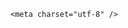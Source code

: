 <!DOCTYPE html>
<html lang="zh-CN">

<head>
    
<title>美国将宣布与英国达成贸易协议，为何是英国？会对全球关税战产生什么影响？ _腾讯新闻</title>
<meta name="keywords" content="特朗普,英国_时政,英国,美国_时政,美国,关税,英美,英国脱欧,拜登">
<meta name="description" content="财联社5月8日电，据报道，特朗普政府将宣布与英国的贸易协议。      相关阅读      英镑兑美元短线拉升，消息称预计特朗普周四将宣布与英国的贸易协议      特朗普计划举行记者会 涉及与一个....">
<meta name="author" content="腾讯网">
<meta name="copyright" content="Copyright 1998 - 2025 Tencent. All Rights Reserved">
<meta property="og:type" content="news" />

<meta property="og:title" content="美国将宣布与英国达成贸易协议，为何是英国？会对全球关税战产生什么影响？ _腾讯新闻" />
<meta property="og:description" content="财联社5月8日电，据报道，特朗普政府将宣布与英国的贸易协议。      相关阅读      英镑兑美元短线拉升，消息称预计特朗普周四将宣布与英国的贸易协议      特朗普计划举行记者会 涉及与一个...." />
<meta property="og:url" content="https://news.qq.com/rain/a/20250508Q02AQW00" />
<meta property="og:image" content="https://inews.gtimg.com/news_ls/OOoMWrC1hN7wGrcQDoPVXPQnLsaHI7PicIgquQngd-noEAA_640330/0" />
<meta property="article:author" content="" />
<meta property="article:published_time" content="2025-05-08 11:53:29" />
<meta property="category" content="" />

    <meta charset="utf-8" />
<meta http-equiv="X-UA-Compatible" content="IE=Edge" />
<meta name="viewport" content="width=device-width, initial-scale=1, shrink-to-fit=no" />
<link rel="dns-prefetch" href="mat1.gtimg.com">
<link rel="dns-prefetch" href="i.news.qq.com">
<link rel="shortcut icon" href="https://mat1.gtimg.com/qqcdn/qqindex2021/favicon.ico">
<script nomodule="true" src="https://mat1.gtimg.com/qqcdn/qqindex2021/common-static/20240515201444/core3-37-1.min.js"></script>
<script>
  try {
    if (!window.IntersectionObserver) {
      var observerScript = document.createElement('script');
      observerScript.src = "https://mat1.gtimg.com/qqcdn/qqindex2021/common-static/20241024141058/intersection-observer-polyfill.js";
      document.head.appendChild(observerScript);
    }
  } catch (error) {}
</script>

<script>
  try {
    if (!Element.prototype.scrollTo) {
      var scrollScript = document.createElement('script');
      scrollScript.src = "https://mat1.gtimg.com/qqcdn/qqindex2021/common-static/20241025153001/scroll-behavior-polyfill.js";
      document.head.appendChild(scrollScript);
    }
  } catch (error) {}
</script>
<script>
  try {
    if ('scrollRestoration' in window.history) {
      window.history.scrollRestoration = 'manual';
    }
    window.isPcClient = Boolean(window.electron) && (
      window.navigator.userAgent.indexOf('pc-client') > 0 ||
      window.navigator.userAgent.indexOf('TencentNews') > 0
    );
  } catch {}
</script>
<script>
  try {
    if (window.isPcClient) {
      var bodyStyle = document.createElement('style');
      bodyStyle.innerText = 'body{ zoom: 0.95 }';
      document.head.appendChild(bodyStyle);
    }
  } catch {}
</script>
<script>
  window.DATA = {"self_declare":{"declare":"个人观点，仅供参考"},"title":"美国将宣布与英国达成贸易协议，为何是英国？会对全球关税战产生什么影响？ ","answer_num":5,"closeCommentBanner":0,"copyright_wording_share":"免责声明","iNewsRecommendLevel":1,"isSensitive":0,"questionInfo":{"url":"http://view.inews.qq.com/a/20250508Q02AQW00","abstract":"","id":"20250508Q02AQW00","longtitle":"美国将宣布与英国达成贸易协议，会对全球关税战产生什么影响？","question_short_title":"美国将宣布与英国达成贸易协议，为何是英国？会对全球关税战产生什么影响？ ","relate_extend_infos":[{"title":"特朗普政府将宣布与英国的贸易协议","url":"https://view.inews.qq.com/a/20250508A02O5300","abstract":"财联社5月8日电，据报道，特朗普政府将宣布与英国的贸易协议。      相关阅读      英镑兑美元短线拉升，消息称预计特朗普周四将宣布与英国的贸易协议      特朗普计划举行记者会 涉及与一个....","articletype":"0","id":"20250508A02O5300","longtitle":"特朗普政府将宣布与英国的贸易协议","picShowType":"90092","thumbnails_qqnews":["https://inews.gtimg.com/news_ls/OEroIFHP4hek224DhftM1Fx9csmVdDjSeBhkH7xVyfpdwAA_294195/0"]}],"thumbnails_qqnews":["https://inews.gtimg.com/om_ls/OQHJ77lPWTCSihjuqMyQMhy6umQuTzPSH85PabtcPW2DgAA_294195/0"],"title":"美国将宣布与英国达成贸易协议，为何是英国？会对全球关税战产生什么影响？ "},"remarks":"","is_deleted":0,"safe_cntl":{"close_all_ad":0,"close_all_emoticon_comment":0,"close_all_favorite":0,"close_share_pull":0,"emoticon_comment_mode":0,"close_all_rel":0,"close_comment_dislike":0,"close_global_news_sis":0,"close_relate_thing":0},"shareImg":"https://inews.gtimg.com/om_ls/OQHJ77lPWTCSihjuqMyQMhy6umQuTzPSH85PabtcPW2DgAA_870492/0","attribute":{},"categoryrray":{"category_id":"61","sub_category_id":"624"},"content_words_num":32,"news_update_time":1746698481,"surl":"https://view.inews.qq.com/a/20250508Q02AQW00","copyright_share":"本文来自腾讯新闻客户端创作者，不代表腾讯新闻的观点和立场。","enableDiffusion":1,"final_declare":["个人观点，仅供参考"],"news_app_recommend_status":4,"time":"2025-05-08 09:23:22","content":null,"extra_property":{"FeedbackDetailDisableInsert":0,"zanSkinType":""},"id":"20250508Q02AQW00","ai_switch":true,"all_long_pic":1,"card":{"msgEntry":1,"vip_icon_night":"http://inews.gtimg.com/newsapp_ls/0/14876052067/0","vip_type_new":"30012","chlname":"问答课代表","vip_type":"30012","suid":"8QMc339d5IQeuTzY5QN3","liveInfo":{},"cpLevel":2,"icon":"https://inews.gtimg.com/om_ls/OPBO91JgEbYG-O62jC2hCRA_yoydsA8oEANb87pxgNxKgAA_200200/0","vip_place":"left","vip_icon":"http://inews.gtimg.com/newsapp_ls/0/14876051701/0","desc":"腾讯新闻问答课代表，结合当下热点新闻和网友热议，发现好问题，期待好回答。","uin":"ecbe89d289b6198c7996f16538ebc224f9","update_frequency":"1970-01-01 08:00:00","vip_desc":"腾讯新闻问答课代表官方账号","chlid":"22983986"},"likeInfo":0,"relate_extend_infos":{"imgURL":"https://inews.gtimg.com/news_ls/OEroIFHP4hek224DhftM1Fx9csmVdDjSeBhkH7xVyfpdwAA_640330/0","imgURLSmall":"https://inews.gtimg.com/news_ls/OEroIFHP4hek224DhftM1Fx9csmVdDjSeBhkH7xVyfpdwAA_150120/0","longTitle":"特朗普政府将宣布与英国的贸易协议","title":"特朗普政府将宣布与英国的贸易协议","url":"http://view.inews.qq.com/a/20250508A02O5300","abstract":"财联社5月8日电，据报道，特朗普政府将宣布与英国的贸易协议。      相关阅读      英镑兑美元短线拉升，消息称预计特朗普周四将宣布与英国的贸易协议      特朗普计划举行记者会 涉及与一个....","id":"20250508A02O5300"},"FadCid":"","abstract":"","adInfo":{"openAdsText":1,"openRelatedNewsAd":1,"openAds":1,"openAdsComment":1,"openAdsPhotos":1},"shareDesc":"腾讯新闻","emojiSwitch":1,"forbidCommentUpDown":0,"intro":"","atype":232,"detail_entry":{"orignal_entry":1,"is_orignal":1},"emojiRelatedSwitch":1,"disableDeclare":1,"question_id":"","ret":0,"url":"https://view.inews.qq.com/a/20250508Q02AQW00","already_answer":false,"article_category":"61","channelEntryJumpType":1,"commentid":"","cms_id":"20250508Q02AQW00","articleId":"20250508Q03B1W00","article_type":232,"tags":"","desc":"财联社5月8日电，据报道，特朗普政府将宣布与英国的贸易协议。      相关阅读      英镑兑美元短线拉升，消息称预计特朗普周四将宣布与英国的贸易协议      特朗普计划举行记者会 涉及与一个....","videoArr":[]};
</script>
<script>
  window.channelInfo = {"channelConfig":{"channelNav":[{"_auto_id":"1","active_alien_img":"","alien_img":"","channel_id":"news_news_home","is_local":"0","link":"https://www.qq.com","name_cn":"首页","name_en":"home"},{"_auto_id":"2","active_alien_img":"","alien_img":"","channel_id":"news_news_top","is_local":"0","link":"","name_cn":"要闻","name_en":"news"},{"_auto_id":"4","active_alien_img":"","alien_img":"","channel_id":"news_news_bj","is_local":"1","link":"","name_cn":"北京","name_en":"bj"},{"_auto_id":"5","active_alien_img":"","alien_img":"","channel_id":"news_news_finance","is_local":"0","link":"","name_cn":"财经","name_en":"finance"},{"_auto_id":"6","active_alien_img":"","alien_img":"","channel_id":"news_news_tech","is_local":"0","link":"","name_cn":"科技","name_en":"tech"},{"_auto_id":"7","active_alien_img":"","alien_img":"","channel_id":"tv","is_local":"0","link":"https://v.qq.com/channel/tv/?ptag=qqnews","name_cn":"电视剧","name_en":"tv"},{"_auto_id":"8","active_alien_img":"","alien_img":"","channel_id":"news_news_qa","is_local":"0","link":"","name_cn":"热问","name_en":"qa"},{"_auto_id":"9","active_alien_img":"","alien_img":"","channel_id":"news_news_ent","is_local":"0","link":"","name_cn":"娱乐","name_en":"ent"},{"_auto_id":"10","active_alien_img":"","alien_img":"","channel_id":"variety","is_local":"0","link":"https://v.qq.com/channel/variety/?ptag=qqnews","name_cn":"综艺","name_en":"variety"},{"_auto_id":"11","active_alien_img":"","alien_img":"","channel_id":"news_news_sports","is_local":"0","link":"","name_cn":"体育","name_en":"sports"},{"_auto_id":"13","active_alien_img":"","alien_img":"","channel_id":"news_news_nba","is_local":"0","link":"","name_cn":"NBA","name_en":"nba"},{"_auto_id":"14","active_alien_img":"","alien_img":"","channel_id":"news_news_world","is_local":"0","link":"","name_cn":"国际","name_en":"world"},{"_auto_id":"15","active_alien_img":"","alien_img":"","channel_id":"news_news_mil","is_local":"0","link":"","name_cn":"军事","name_en":"milite"},{"_auto_id":"16","active_alien_img":"","alien_img":"","channel_id":"news_news_auto","is_local":"0","link":"","name_cn":"汽车","name_en":"auto"},{"_auto_id":"17","active_alien_img":"","alien_img":"","channel_id":"news_news_house","is_local":"0","link":"","name_cn":"房产","name_en":"house"},{"_auto_id":"18","active_alien_img":"","alien_img":"","channel_id":"news_news_edu","is_local":"0","link":"","name_cn":"教育","name_en":"edu"},{"_auto_id":"19","active_alien_img":"","alien_img":"","channel_id":"news_news_antip","is_local":"0","link":"","name_cn":"健康","name_en":"health"},{"_auto_id":"20","active_alien_img":"","alien_img":"","channel_id":"news_news_video","is_local":"0","link":"","name_cn":"视频","name_en":"video"},{"_auto_id":"21","active_alien_img":"","alien_img":"","channel_id":"news_news_game","is_local":"0","link":"","name_cn":"游戏","name_en":"games"},{"_auto_id":"22","active_alien_img":"","alien_img":"","channel_id":"news_news_nchupin","is_local":"0","link":"","name_cn":"眼界","name_en":"chupin"},{"_auto_id":"24","active_alien_img":"","alien_img":"","channel_id":"news_news_football","is_local":"0","link":"","name_cn":"足球","name_en":"football"},{"_auto_id":"25","active_alien_img":"","alien_img":"","channel_id":"news_news_kepu","is_local":"0","link":"","name_cn":"科学","name_en":"kepu"},{"_auto_id":"26","active_alien_img":"","alien_img":"","channel_id":"news_news_digi","is_local":"0","link":"","name_cn":"数码","name_en":"digi"},{"_auto_id":"28","active_alien_img":"","alien_img":"","channel_id":"ymzx","is_local":"0","link":"https://gamer.qq.com/v2/cloudgame/game/96897?ichannel=txxwpc0Ftxxwpc1","name_cn":"元梦之星","name_en":"news_news_ymzx"},{"_auto_id":"31","active_alien_img":"","alien_img":"","channel_id":"movie","is_local":"0","link":"https://v.qq.com/channel/movie/?ptag=qqnews","name_cn":"电影","name_en":"movie"},{"_auto_id":"32","active_alien_img":"","alien_img":"","channel_id":"news_news_esport","is_local":"0","link":"","name_cn":"电竞","name_en":"esport"},{"_auto_id":"34","active_alien_img":"","alien_img":"","channel_id":"news_news_history","is_local":"0","link":"","name_cn":"历史","name_en":"history"},{"_auto_id":"35","active_alien_img":"","alien_img":"","channel_id":"news_news_baby","is_local":"0","link":"","name_cn":"育儿","name_en":"baby"},{"_auto_id":"36","active_alien_img":"","alien_img":"","channel_id":"hbjy","is_local":"0","link":"https://gp.qq.com/act/a20250421mnqlx/news.shtml","name_cn":"和平精英","name_en":"news_news_hbjy"},{"_auto_id":"37","active_alien_img":"","alien_img":"","channel_id":"cloud_gamer","is_local":"0","link":"https://gamer.qq.com/?ichannel=txxwpc0Ftxxwpc1","name_cn":"云游戏","name_en":"cloud_gamer"},{"_auto_id":"38","active_alien_img":"","alien_img":"","channel_id":"news_news_lic","is_local":"0","link":"","name_cn":"理财","name_en":"finance_licai"},{"_auto_id":"39","active_alien_img":"","alien_img":"","channel_id":"news_news_istock","is_local":"0","link":"","name_cn":"股票","name_en":"finance_stock"},{"_auto_id":"40","active_alien_img":"","alien_img":"","channel_id":"ren_min_shi_pin","is_local":"0","link":"https://news.qq.com/omn/author/8QMd3Hld74cbujbY?tab=om_video","name_cn":"人民视频","name_en":"ren_min_shi_pin"},{"_auto_id":"41","active_alien_img":"","alien_img":"","channel_id":"news_news_weather","is_local":"0","link":"https://tianqi.qq.com/index.htm","name_cn":"天气","name_en":"weather"}]}};
</script>
<script>
  window.articleConfig = {"rightConfig":[{"_auto_id":"1","category_key":"default","modules":"{\"moduleList\":[{\"title\":\"精选视频\",\"id\":\"video_album\",\"videoType\":\"tag\",\"videoId\":\"aUepxrtchGM=\"},{\"title\":\"下载条\",\"id\":\"download_banner\",\"isSticky\":1},{\"title\":\"热点榜\",\"id\":\"hot_rank_list\",\"isSticky\":1},{\"title\":\"广告推广\",\"id\":\"ssp_ad_module\",\"category\":\"ad_ssp\",\"loid\":\"109\",\"isSticky\":1}]}"}],"tonglanAdConfig":[],"bottomConfig":[],"videoAdConfig":[],"rightGameConfig":[]};
</script>
<script src="https://mat1.gtimg.com/www/js/emonitor/custom_ed041a23.js" charset="utf-8"></script>
<script>
  try {
    window.emonitorIns = emonitor.create({
      name: 'newsqq_quesionArticle',
      atta: {
        name: 'newsqq',
      },
      mode: '007',
    });
  } catch (err) {
    console.warn(err);
  }
</script>
<link href="https://mat1.gtimg.com/qqcdn/qqindex2021/common-static/hel/qqnews-pc-dc_20250429075631/static/css/qa.css" rel="stylesheet">

<script>window.__HEL_PRESET_META__={"qqnews-pc-components":{"app":{"id":1366,"name":"qqnews-pc-components","app_group_name":"qqnews-pc-components","proj_ver":{"map":{},"utime":0},"online_version":"qqnews-pc-components_20250306025658","build_version":"qqnews-pc-components_20250429075334","update_at":"2025-04-29T11:54:47.000Z","desc":"set by [init], from container [formal.pc.dc.sz100990] worker [2]"},"version":{"sub_app_name":"qqnews-pc-components","sub_app_version":"qqnews-pc-components_20250429075334","src_map":{"webDirPath":"https://mat1.gtimg.com/qqcdn/qqindex2021/common-static/hel/qqnews-pc-components_20250429075334","htmlIndexSrc":"https://mat1.gtimg.com/qqcdn/qqindex2021/common-static/hel/qqnews-pc-components_20250429075334/index.html","extractMode":"all","iframeSrc":"","chunkCssSrcList":["https://mat1.gtimg.com/qqcdn/qqindex2021/common-static/hel/qqnews-pc-components_20250429075334/static/css/index.css"],"chunkJsSrcList":["https://mat1.gtimg.com/qqcdn/qqindex2021/common-static/hel/qqnews-pc-components_20250429075334/static/js/index.js"],"staticCssSrcList":[],"staticJsSrcList":["https://mat1.gtimg.com/qqcdn/qqindex2021/static/20231212123233/react.production.min.js","https://mat1.gtimg.com/qqcdn/qqindex2021/static/20231212123233/react-dom.production.min.js","https://mat1.gtimg.com/qqcdn/qqindex2021/common-static/hel/hel-base-v16.js"],"relativeCssSrcList":[],"relativeJsSrcList":[],"privCssSrcList":[],"srvModSrcList":[],"headAssetList":[{"tag":"staticScript","append":false,"attrs":{"src":"https://mat1.gtimg.com/qqcdn/qqindex2021/static/20231212123233/react.production.min.js"}},{"tag":"staticScript","append":false,"attrs":{"src":"https://mat1.gtimg.com/qqcdn/qqindex2021/static/20231212123233/react-dom.production.min.js"}},{"tag":"staticScript","append":false,"attrs":{"src":"https://mat1.gtimg.com/qqcdn/qqindex2021/common-static/hel/hel-base-v16.js"}},{"tag":"script","append":true,"attrs":{"src":"https://mat1.gtimg.com/qqcdn/qqindex2021/common-static/hel/qqnews-pc-components_20250429075334/static/js/index.js","defer":""}},{"tag":"link","append":true,"attrs":{"href":"https://mat1.gtimg.com/qqcdn/qqindex2021/common-static/hel/qqnews-pc-components_20250429075334/static/css/index.css","rel":"stylesheet"}}],"bodyAssetList":[]},"update_at":"2025-04-29T11:54:46.000Z","create_at":"2025-04-29T11:54:46.000Z","_worker_id":"2","_is_backup":true}}}</script>
<script>window.__VIEW_PATH__="question.ejs";</script>
</head>

<body id="dc-question-body">
  <div id="root"></div>
    <iframe style="display: none;" src="https://i.news.qq.com/web_backend/getWebPacUid"></iframe>
<script src="https://mat1.gtimg.com/qqcdn/qqindex2021/common-static/20240805160928/react.production.min.js"></script>
<script src="https://mat1.gtimg.com/qqcdn/qqindex2021/common-static/20240805160928/react-dom.production.min.js"></script>
<script src="https://mat1.gtimg.com/qqcdn/qqindex2021/common-static/20241018171503/universal-report.min.js"></script>
<script defer type="text/javascript" src="https://mat1.gtimg.com/qqcdn/qqindex2021/libs/barrier/aria.js?appid=9327b8b06379d9d1728bbfbe2025ef9c" charset="utf-8"></script>
<script defer src="https://t.captcha.qq.com/TCaptcha.js"></script>
<script>document.cookie="hel_err=;path=/;";</script>
<script src="https://mat1.gtimg.com/qqcdn/qqindex2021/common-static/hel/hel-base-v16.js"></script>
<script src="https://mat1.gtimg.com/qqcdn/qqindex2021/common-static/hel/qqnews-pc-hel-entry_20250117174052/static/js/index.js"></script>
<link rel="preload" href="https://mat1.gtimg.com/qqcdn/qqindex2021/common-static/hel/qqnews-pc-dc_20250429075631/static/js/qa.js" as="script">
<link rel="preload" href="https://mat1.gtimg.com/qqcdn/qqindex2021/common-static/hel/qqnews-pc-components_20250429075334/static/js/index.js" as="script">
<script>window.loadProject("https://mat1.gtimg.com/qqcdn/qqindex2021/common-static/hel/qqnews-pc-dc_20250429075631/static/js/qa.js");</script>
<iframe id="videoFrame" style="display: none;" src="https://video.qq.com/cookie/sync_qqnews.html"></iframe>
</body>

</html>
